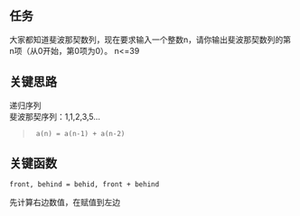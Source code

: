 ## 任务 ##
大家都知道斐波那契数列，现在要求输入一个整数n，请你输出斐波那契数列的第n项（从0开始，第0项为0）。
n<=39

## 关键思路 ##
递归序列  
斐波那契序列：1,1,2,3,5...  
>      a(n) = a(n-1) + a(n-2)

## 关键函数 ##

    front, behind = behid, front + behind
先计算右边数值，在赋值到左边
